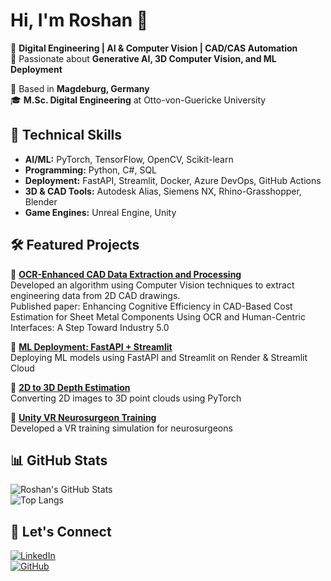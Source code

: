 # Hi, I'm Roshan 👋  
🚀 **Digital Engineering | AI & Computer Vision | CAD/CAS Automation**  
🎯 Passionate about **Generative AI, 3D Computer Vision, and ML Deployment**  

📍 Based in **Magdeburg, Germany**  
🎓 **M.Sc. Digital Engineering** at Otto-von-Guericke University  

## 🔧 **Technical Skills**
- **AI/ML:** PyTorch, TensorFlow, OpenCV, Scikit-learn  
- **Programming:** Python, C#, SQL  
- **Deployment:** FastAPI, Streamlit, Docker, Azure DevOps, GitHub Actions  
- **3D & CAD Tools:** Autodesk Alias, Siemens NX, Rhino-Grasshopper, Blender  
- **Game Engines:** Unreal Engine, Unity  

## 🛠 **Featured Projects**
📌 **[OCR-Enhanced CAD Data Extraction and Processing](https://github.com/Roshan-RB/ATA-David)**  <br>Developed an algorithm using Computer Vision techniques to extract engineering data from 2D CAD drawings.  <br>Published paper: Enhancing Cognitive Efficiency in CAD-Based Cost Estimation for Sheet Metal Components Using OCR and Human-Centric Interfaces: A Step Toward Industry 5.0

📌 **[ML Deployment: FastAPI + Streamlit](https://github.com/Roshan-RB/TOY-DT-Project)**  
Deploying ML models using FastAPI and Streamlit on Render & Streamlit Cloud  

📌 **[2D to 3D Depth Estimation](https://github.com/Roshan-RB/Generate-3D-Mesh-from-2D-Image-using-Depth_Estimation)**  
Converting 2D images to 3D point clouds using PyTorch  

📌 **[Unity VR Neurosurgeon Training](https://github.com/Roshan-RB/Project_X3)**  
Developed a VR training simulation for neurosurgeons  

## 📊 **GitHub Stats**
![Roshan's GitHub Stats](https://github-readme-stats.vercel.app/api?username=Roshan-RB&show_icons=true&theme=radical)  
![Top Langs](https://github-readme-stats.vercel.app/api/top-langs/?username=Roshan-RB&layout=compact&theme=radical)  

## 🔗 **Let's Connect**
[![LinkedIn](https://img.shields.io/badge/LinkedIn-Connect-blue?style=flat&logo=linkedin)](https://linkedin.com/in/roshanbhaskar)  
[![GitHub](https://img.shields.io/badge/GitHub-Profile-lightgrey?style=flat&logo=github)](https://github.com/Roshan-RB)  


